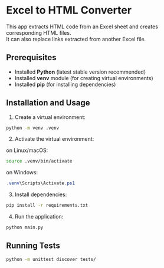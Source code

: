# Excel to HTML Converter

This app extracts HTML code from an Excel sheet and creates corresponding HTML files.  
It can also replace links extracted from another Excel file.

## Prerequisites

- Installed **Python** (latest stable version recommended)
- Installed **venv** module (for creating virtual environments)
- Installed **pip** (for installing dependencies)


## Installation and Usage

1. Create a virtual environment:
```bash
python -m venv .venv
```

2. Activate the virtual environment:
   
on Linux/macOS:
```bash 
source .venv/bin/activate 
```   
on Windows:
```powershell
.venv\Scripts\Activate.ps1
```

3. Install dependencies:
```bash
pip install -r requirements.txt
```

4. Run the application:
```bash 
python main.py
```

## Running Tests
```bash
python -m unittest discover tests/
```

